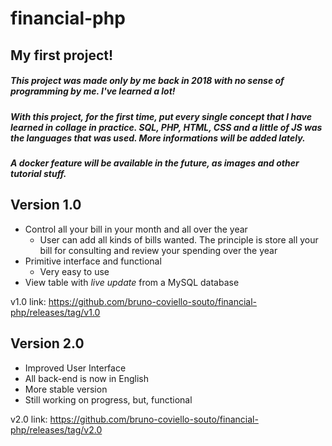 # financial-php

## My first project! 

##### This project was made only by me back in 2018 with no sense of programming by me. I've learned a lot!
##### With this project, for the first time, put every single concept that I have learned in collage in practice. SQL, PHP, HTML, CSS and a little of JS was the languages that was used. More informations will be added lately.
##### A docker feature will be available in the future, as images and other tutorial stuff.


## Version 1.0

+ Control all your bill in your month and all over the year
    + User can add all kinds of bills wanted. The principle is store all your bill for consulting and review your spending over the year
+ Primitive interface and functional
    + Very easy to use
+ View table with *live update* from a MySQL database

v1.0 link: https://github.com/bruno-coviello-souto/financial-php/releases/tag/v1.0

## Version 2.0

+ Improved User Interface
+ All back-end is now in English
+ More stable version
+ Still working on progress, but, functional

v2.0 link: https://github.com/bruno-coviello-souto/financial-php/releases/tag/v2.0
